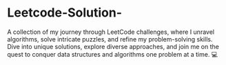 # Leetcode-Solution-
 A collection of my journey through LeetCode challenges, where I unravel algorithms, solve intricate puzzles, and refine my problem-solving skills. Dive into unique solutions, explore diverse approaches, and join me on the quest to conquer data structures and algorithms one problem at a time. 💻 
